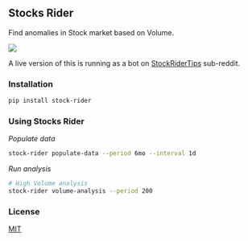 ## Stocks Rider

Find anomalies in Stock market based on Volume.

![](docs/stockridertips-banner.png)

A live version of this is running as a bot on [StockRiderTips](https://www.reddit.com/r/StockRiderTips) sub-reddit.

### Installation

```bash
pip install stock-rider
```

### Using Stocks Rider

*Populate data*

```bash
stock-rider populate-data --period 6mo --interval 1d
```

*Run analysis*

```bash
# High Volume analysis
stock-rider volume-analysis --period 200
```

### License

[MIT](https://choosealicense.com/licenses/mit/)
